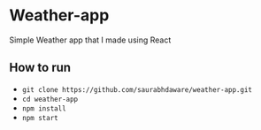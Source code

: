 # Weather-app

Simple Weather app that I made using React



## How to run

- `git clone https://github.com/saurabhdaware/weather-app.git`
- `cd weather-app`
- `npm install`
- `npm start`
